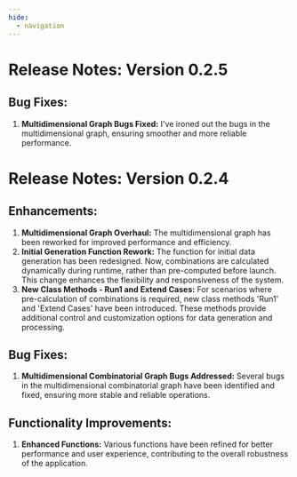 ```yaml
---
hide:
  - navigation
---
```


# Release Notes: Version 0.2.5

## Bug Fixes:
1. **Multidimensional Graph Bugs Fixed:** I've ironed out the bugs in the multidimensional graph, ensuring smoother and more reliable performance.

# Release Notes: Version 0.2.4

## Enhancements:
1. **Multidimensional Graph Overhaul:** The multidimensional graph has been reworked for improved performance and efficiency.
2. **Initial Generation Function Rework:** The function for initial data generation has been redesigned. Now, combinations are calculated dynamically during runtime, rather than pre-computed before launch. This change enhances the flexibility and responsiveness of the system.
3. **New Class Methods - Run1 and Extend Cases:** For scenarios where pre-calculation of combinations is required, new class methods 'Run1' and 'Extend Cases' have been introduced. These methods provide additional control and customization options for data generation and processing.

## Bug Fixes:
1. **Multidimensional Combinatorial Graph Bugs Addressed:** Several bugs in the multidimensional combinatorial graph have been identified and fixed, ensuring more stable and reliable operations.

## Functionality Improvements:
1. **Enhanced Functions:** Various functions have been refined for better performance and user experience, contributing to the overall robustness of the application.